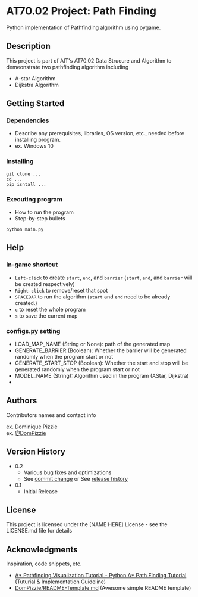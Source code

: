 # AT70.02 Project: Path Finding

Python implementation of Pathfinding algorithm using pygame.

## Description

This project is part of AIT's AT70.02 Data Strucure and Algorithm to demeonstrate two pathfinding algorithm including
- A-star Algorithm
- Dijkstra Algorithm

## Getting Started

### Dependencies

* Describe any prerequisites, libraries, OS version, etc., needed before installing program.
* ex. Windows 10

### Installing

```
git clone ...
cd ...
pip isntall ...

```

### Executing program

* How to run the program
* Step-by-step bullets
```
python main.py
```

## Help

### In-game shortcut
- `Left-click` to create `start`, `end`, and `barrier` (`start`, `end`, and `barrier` will be created respectively)  
- `Right-click` to remove/reset that spot  
- `SPACEBAR` to run the algorithm (`start` and `end` need to be already created.)  
- `c` to reset the whole program  
- `s` to save the current map  

### configs.py setting
- LOAD_MAP_NAME (String or None): path of the generated map
- GENERATE_BARRIER (Boolean): Whether the barrier will be generated randomly when the program start or not
- GENERATE_START_STOP (Boolean): Whether the start and stop will be generated randomly when the program start or not
- MODEL_NAME (String): Algorithm used in the program (AStar, Dijkstra)
- 

## Authors

Contributors names and contact info

ex. Dominique Pizzie  
ex. [@DomPizzie](https://twitter.com/dompizzie)

## Version History

* 0.2
    * Various bug fixes and optimizations
    * See [commit change]() or See [release history]()
* 0.1
    * Initial Release

## License

This project is licensed under the [NAME HERE] License - see the LICENSE.md file for details

## Acknowledgments

Inspiration, code snippets, etc.
* [A* Pathfinding Visualization Tutorial - Python A* Path Finding Tutorial](https://www.youtube.com/watch?v=JtiK0DOeI4A) (Tuturial & Implementation Guideline)
* [DomPizzie/README-Template.md](https://gist.github.com/DomPizzie/7a5ff55ffa9081f2de27c315f5018afc) (Awesome simple README template)
